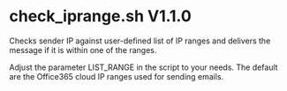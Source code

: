 check_iprange.sh V1.1.0
=======================

Checks sender IP against user-defined list of IP ranges and delivers the message if it is within one of the ranges.

Adjust the parameter LIST_RANGE in the script to your needs. The default are the Office365 cloud IP ranges used for sending emails.
